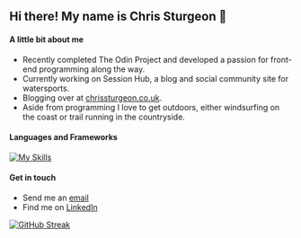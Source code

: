 ## Hi there! My name is Chris Sturgeon 👋

#### A little bit about me ##### 
- Recently completed The Odin Project and developed a passion for front-end programming along the way.
- Currently working on Session Hub, a blog and social community site for watersports.
- Blogging over at [chrissturgeon.co.uk](https://www.chrissturgeon.co.uk).
- Aside from programming I love to get outdoors, either windsurfing on the coast or trail running in the countryside.

#### Languages and Frameworks #####
[![My Skills](https://skillicons.dev/icons?i=js,html,css,react,mongodb,jest,express)](https://skillicons.dev)

#### Get in touch ####
- Send me an [email](mailto:sturgeon.chris@gmail.com)
- Find me on [LinkedIn](https://www.linkedin.com/in/chris-sturgeon-36a74254/)

[![GitHub Streak](https://github-readme-streak-stats.herokuapp.com?user=ChrisSturgeon)](https://git.io/streak-stats)

<!--
**ChrisSturgeon/ChrisSturgeon** is a ✨ _special_ ✨ repository because its `README.md` (this file) appears on your GitHub profile.

Here are some ideas to get you started:

- 🔭 I’m currently working on ...
- 🌱 I’m currently learning ...
- 👯 I’m looking to collaborate on ...
- 🤔 I’m looking for help with ...
- 💬 Ask me about ...
- 📫 How to reach me: ...
- 😄 Pronouns: ...
- ⚡ Fun fact: ...
-->
